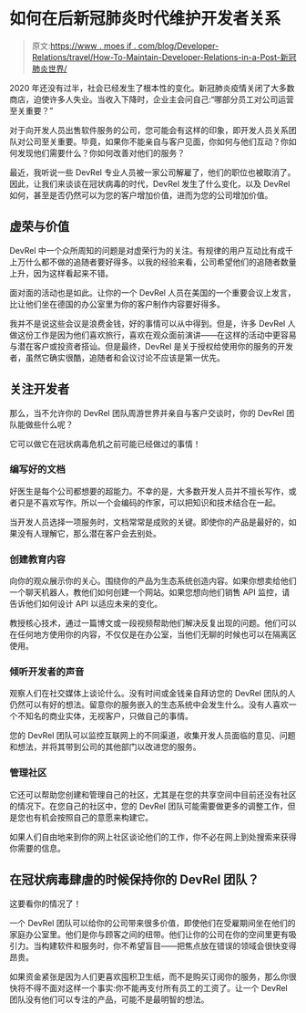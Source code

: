 # 如何在后新冠肺炎时代维护开发者关系

> 原文:[https://www . moes if . com/blog/Developer-Relations/travel/How-To-Maintain-Developer-Relations-in-a-Post-新冠肺炎世界/](https://www.moesif.com/blog/developer-relations/travel/How-To-Maintain-Developer-Relations-in-a-Post-COVID-19-World/)

2020 年还没有过半，社会已经发生了根本性的变化。新冠肺炎疫情关闭了大多数商店，迫使许多人失业。当收入下降时，企业主会问自己:“哪部分员工对公司运营至关重要？”

对于向开发人员出售软件服务的公司，您可能会有这样的印象，即开发人员关系团队对公司至关重要。毕竟，如果你不能亲自与客户见面，你如何与他们互动？你如何发现他们需要什么？你如何改善对他们的服务？

最近，我听说一些 DevRel 专业人员被一家公司解雇了，他们的职位也被取消了。因此，让我们来谈谈在冠状病毒的时代，DevRel 发生了什么变化，以及 DevRel 如何，甚至是否仍然可以为您的客户增加价值，进而为您的公司增加价值。

## 虚荣与价值

DevRel 中一个众所周知的问题是对虚荣行为的关注。有规律的用户互动比有成千上万什么都不做的追随者要好得多。以我的经验来看，公司希望他们的追随者数量上升，因为这样看起来不错。

面对面的活动也是如此。让你的一个 DevRel 人员在美国的一个重要会议上发言，比让他们坐在德国的办公室里为你的客户制作内容要好得多。

我并不是说这些会议是浪费金钱，好的事情可以从中得到。但是，许多 DevRel 人做这份工作是因为他们喜欢旅行，喜欢在观众面前演讲——在这样的活动中更容易与潜在客户或投资者搭讪。但是最终，DevRel 是关于授权给使用你的服务的开发者，虽然它确实很酷，追随者和会议讨论不应该是第一优先。

## 关注开发者

那么，当不允许你的 DevRel 团队周游世界并亲自与客户交谈时，你的 DevRel 团队能做些什么呢？

它可以做它在冠状病毒危机之前可能已经做过的事情！

### 编写好的文档

好医生是每个公司都想要的超能力。不幸的是，大多数开发人员并不擅长写作，或者只是不喜欢写作。所以一个会编码的作家，可以把知识和技术结合在一起。

当开发人员选择一项服务时，文档常常是成败的关键。即使你的产品是最好的，如果没有人理解它，那么潜在客户会去别处。

### 创建教育内容

向你的观众展示你的关心。围绕你的产品为生态系统创造内容。如果你想卖给他们一个聊天机器人，教他们如何创建一个网站。如果您想向他们销售 API 监控，请告诉他们如何设计 API 以适应未来的变化。

教授核心技术，通过一篇博文或一段视频帮助他们解决反复出现的问题。他们可以在任何地方使用你的内容，不仅仅是在办公室，当他们无聊的时候也可以在隔离区使用。

### 倾听开发者的声音

观察人们在社交媒体上谈论什么。没有时间或金钱亲自拜访您的 DevRel 团队的人仍然可以有好的想法。留意你的服务嵌入的生态系统中会发生什么。没有人喜欢一个不知名的商业实体，无视客户，只做自己的事情。

您的 DevRel 团队可以监控互联网上的不同渠道，收集开发人员面临的意见、问题和想法，并将其带到公司的其他部门以改进您的服务。

### 管理社区

它还可以帮助您创建和管理自己的社区，尤其是在您的共享空间中目前还没有社区的情况下。在您自己的社区中，您的 DevRel 团队可能需要做更多的调整工作，但是您也有机会按照自己的意愿来构建它。

如果人们自由地来到你的网上社区谈论他们的工作，你不必在网上到处搜索来获得你需要的信息。

## 在冠状病毒肆虐的时候保持你的 DevRel 团队？

这要看你的情况了！

一个 DevRel 团队可以给你的公司带来很多价值，即使他们在受雇期间坐在他们的家庭办公室里。他们是你与顾客之间的纽带。他们让你的公司在你的空间里更有吸引力。当构建软件和服务时，你不希望盲目——把焦点放在错误的领域会很快变得昂贵。

如果资金紧张是因为人们更喜欢囤积卫生纸，而不是购买订阅你的服务，那么你很快将不得不面对这样一个事实:你不能再支付所有员工的工资了。让一个 DevRel 团队没有他们可以专注的产品，可能不是最明智的想法。